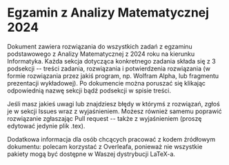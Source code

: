 # Egzamin z Analizy Matematycznej 2024

Dokument zawiera rozwiązania do wszystkich zadań z egzaminu podstawowego z Analizy Matematycznej z 2024 roku na kierunku Informatyka. Każda sekcja dotycząca konkretnego zadania składa się z 3 podsekcji -- treści zadania, rozwiązania i potwierdzenia rozwiązania (w formie rozwiązania przez jakiś program, np. Wolfram Alpha, lub fragmentu prezentacji wykładowej). Po dokumencie można poruszać się klikając odpowiednią nazwę sekcji bądź podsekcji w spisie treści.

Jeśli masz jakieś uwagi lub znajdziesz błędy w którymś z rozwiązań, zgłoś je w sekcji Issues wraz z wyjaśnieniem. Możesz również samemu poprawić rozwiązanie zgłaszając Pull request -- także z wyjaśnieniem (proszę edytować jedynie plik .tex).

Dodatkowa informacja dla osób chcących pracować z kodem źródłowym dokumentu: polecam korzystać z Overleafa, ponieważ nie wszystkie pakiety mogą być dostępne w Waszej dystrybucji LaTeX-a.
